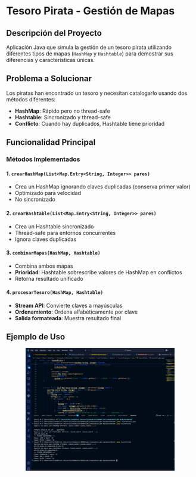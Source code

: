 # Tesoro Pirata - Gestión de Mapas

## Descripción del Proyecto

Aplicación Java que simula la gestión de un tesoro pirata utilizando diferentes tipos de mapas (`HashMap` y `Hashtable`) para demostrar sus diferencias y características únicas.

## Problema a Solucionar

Los piratas han encontrado un tesoro y necesitan catalogarlo usando dos métodos diferentes:
- **HashMap**: Rápido pero no thread-safe
- **Hashtable**: Sincronizado y thread-safe
- **Conflicto**: Cuando hay duplicados, Hashtable tiene prioridad

## Funcionalidad Principal

### Métodos Implementados

#### 1. `crearHashMap(List<Map.Entry<String, Integer>> pares)`
- Crea un HashMap ignorando claves duplicadas (conserva primer valor)
- Optimizado para velocidad
- No sincronizado

#### 2. `crearHashtable(List<Map.Entry<String, Integer>> pares)`
- Crea un Hashtable sincronizado
- Thread-safe para entornos concurrentes
- Ignora claves duplicadas

#### 3. `combinarMapas(HashMap, Hashtable)`
- Combina ambos mapas
- **Prioridad**: Hashtable sobrescribe valores de HashMap en conflictos
- Retorna resultado unificado

#### 4. `procesarTesoro(HashMap, Hashtable)`
- **Stream API**: Convierte claves a mayúsculas
- **Ordenamiento**: Ordena alfabéticamente por clave
- **Salida formateada**: Muestra resultado final

## Ejemplo de Uso

<div align="center">
  <img src="../Pictures/reto4.1.png" alt="reto4.1" width="400"/>
</div>
